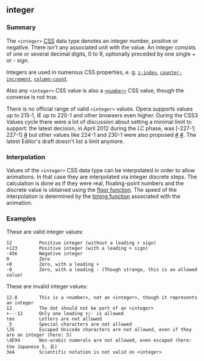 ## integer

### Summary

The `<integer>` [CSS][0] data type denotes an integer number, positive or negative. There isn't any associated unit with the value. An integer consists of one or several decimal digits, 0 to 9, optionally preceded by one single + or - sign.

Integers are used in numerous CSS properties, e. g. [`z-index`][1], [`counter-increment`][2], [`column-count`][3].

Also any `<integer>` CSS value is also a [`<number>`][4] CSS value, though the converse is not true.

There is no official range of valid `<integer>` values. Opera supports values up to 215-1, IE up to 220-1 and other browsers even higher. During the CSS3 Values cycle there were a lot of discussion about setting a minimal limit to support: the latest decision, in April 2012 during the LC phase, was \[-227-1; 227-1\] [\#][5] but other values like 224-1 and 230-1 were also proposed [\#][6] [\#][6]. The latest Editor's draft doesn't list a limit anymore.

### Interpolation

Values of the `<integer>` CSS data type can be interpolated in order to allow animations. In that case they are interpolated via integer discrete steps. The calculation is done as if they were real, floating-point numbers and the discrete value is obtained using the [floor function][7]. The speed of the interpolation is determined by the [timing function][8] associated with the animation.

### Examples

These are valid integer values:

    12          Positive integer (without a leading + sign)
    +123        Positive integer (with a leading + sign)
    -456        Negative integer
    0           Zero
    +0          Zero, with a leading +
    -0          Zero, with a leading - (Though strange, this is an allowed value)
    

These are invalid integer values:

    12.0        This is a <number>, not an <integer>, though it represents an integer
    12.         The dot should not be part of an <integer>
    +---12      Only one leading +/- is allowed
    ten         Letters are not allowed
    _5          Special characters are not allowed
    \35         Escaped Unicode characters are not allowed, even if they are an integer (here: 5)
    \4E94       Non-arabic numerals are not allowed, even escaped (here: the Japanese 5, 五)
    3e4         Scientific notation is not valid on <integer>
    



[0]: https://developer.mozilla.org/en/docs/CSS "CSS"
[1]: https://developer.mozilla.org/en/docs/Web/CSS/z-index "The z-index CSS property specifies the z-order of an element and its descendants. When elements overlap, z-order determines which one covers the other. An element with a larger z-index generally covers an element with a lower one."
[2]: https://developer.mozilla.org/en/docs/Web/CSS/counter-increment "The counter-increment CSS property is used to increase the value of CSS Counters by a given value. The counter's value can be reset using the counter-reset CSS property."
[3]: https://developer.mozilla.org/en/docs/Web/CSS/column-count "The column-count CSS property describes the number of columns of the element."
[4]: https://developer.mozilla.org/en/docs/Web/CSS/number "The documentation about this has not yet been written; please consider contributing!"
[5]: http://lists.w3.org/Archives/Public/www-style/2012Apr/0633.html "http://lists.w3.org/Archives/Public/www-style/2012Apr/0633.html"
[6]: http://lists.w3.org/Archives/Public/www-style/2012Apr/0530.html "http://lists.w3.org/Archives/Public/www-style/2012Apr/0530.html"
[7]: http://en.wikipedia.org/wiki/Floor_function "http://en.wikipedia.org/wiki/Floor_function"
[8]: https://developer.mozilla.org/en/docs/CSS/timing-function "timing-function"